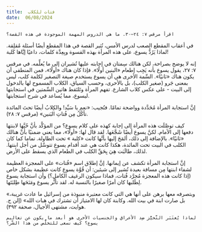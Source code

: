 ```yaml
---
title:  فتات للكلاب
date:  06/08/2024
---
```


`اقرأ مرقس ٧: ٢٤–٣٠. ما هي الدروس المهمة الموجودة في هذه القصة؟`

في أعقاب المقطع الصعب لدرس الأمس، تُثير القصة في هذا المقطع أيضًا أسئلة مُقلِقة. لماذا يَرُدُّ يسوع، على هذه المرأة بهذه القسوة وبِعِدَّة كلمات، داعيًا إيَّاها كَلبة!

إنه لا يوضح بصراحة، لكن هنالك سِمتان في إجابته عليها تُشيران إلى ما يُعلِّمه. في مرقس ٧: ٢٧، يقول يسوع بأنه يَجِب إطعام «البنين أولًا». فإذا كان هناك «أولًا»، فمن المنطقي أن يكون هناك «ثانيًا». السِّمة الأخرى هي أن يسوع يستخدم صيغة التصغير لكلمة كلب، ليس بمعنى جَرو (صغير الكلب)، بل بالأحرى، وحسب السياق، الكلاب المسموح لها بالدخول إلى البيت - على عكس كلاب الشارع. تفهم المرأة وتَلتَقط هاتين السِّمتين في استجابتها ليسوع، مما يُساعد في شرح استجابتها.

إنَّ استجابة المرأة مُحَدَّدة وواضحة تمامًا. فتُجيب: «نعم يا سَيِّد! والكِلابُ أيضًا تحتَ المائدة تأكُلُ مِن فُتاتِ البَنين» (مرقس ٧: ٢٨).

كيف توصَّلَت هذه المرأة إلى إجابة كهذه على كلام يسوع؟ من المؤكَّد بأنَّ حُبَّها لابنتها دفعها إلى الأمام. لكنَّ يسوع أيضًا شَجَّعَها. لقد قال لها: «أولًا»، مما يعني ضمنيًا بأنَّ هنالك «ثانيًا». بالإضافة إلى ذلك، ألمَحَ إليها بأنَّها كانت «كلبة » تحت الطاولة. تماما كما كان الكلب في البيت تحت المائدة، هكذا كانت هي عند أقدام يسوع تتوسَّل من أجل ابنتها. لذلك، طالَبَت هِيَ بِحَقِّ الكلب في الطعام الذي يسقط على الأرض.

إنَّ استجابة المرأة تكشف عن إيمانها. إنَّ إطلاق اسم «فُتات» على المعجزة العظيمة لشفاء ابنتها مِن مسافة بعيدة تُشير إلى شيئين: أن قُوَّة يسوع كانت عظيمة بشكل خاص (إذا كانت هذه المعجزة مُجرَّد فُتات، فماذا سيكون الرغيف الكامل؟) وأن استجابة يسوع لِطَلبها كان أمرًا صغيرًا بالنسبة له. لقد تأثَّر يسوع ومَنَحَها طِلبَتَها.

«وبتصرفه معها برهن على أنها هي التي كانت معتبرة منبوذة من إسرائيل ما عادت غريبة، بل صارت ابنة في بيت الله. وكابنة كان لها الامتياز أن تشترك في هبات الله» (إلن ج. هوايت، مشتهى الأجيال، صحفة ٣٩٢).

`لماذا يُعتَبَر التَّحيُّز ضِد الأعراق والجنسيات الأخرى هو أبعد ما يكون عن تعاليم يسوع؟ كيف نسعى للتخلُّص من هذا الشَّر؟`